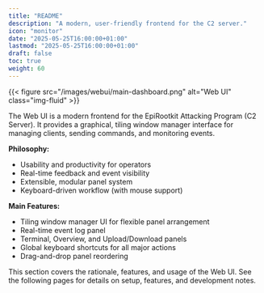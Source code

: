 ```yaml
---
title: "README"
description: "A modern, user-friendly frontend for the C2 server."
icon: "monitor"
date: "2025-05-25T16:00:00+01:00"
lastmod: "2025-05-25T16:00:00+01:00"
draft: false
toc: true
weight: 60
---
```


{{< figure src="/images/webui/main-dashboard.png" alt="Web UI" class="img-fluid" >}}

The Web UI is a modern frontend for the EpiRootkit Attacking Program (C2 Server). It provides a graphical, tiling window manager interface for managing clients, sending commands, and monitoring events.

**Philosophy:**
- Usability and productivity for operators
- Real-time feedback and event visibility
- Extensible, modular panel system
- Keyboard-driven workflow (with mouse support)

**Main Features:**
- Tiling window manager UI for flexible panel arrangement
- Real-time event log panel
- Terminal, Overview, and Upload/Download panels
- Global keyboard shortcuts for all major actions
- Drag-and-drop panel reordering

This section covers the rationale, features, and usage of the Web UI. See the following pages for details on setup, features, and development notes. 